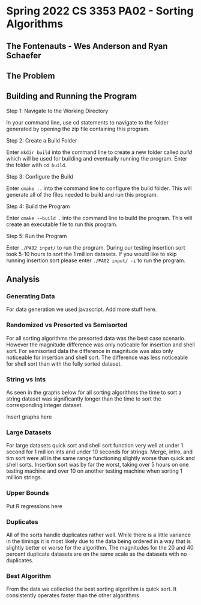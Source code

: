 # Spring 2022 CS 3353 PA02 - Sorting Algorithms
## The Fontenauts - Wes Anderson and Ryan Schaefer

## The Problem
 

## Building and Running the Program
Step 1: Navigate to the Working Directory

In your command line, use cd statements to navigate to the folder generated by opening the zip file containing this program.

Step 2: Create a Build Folder

Enter ```mkdir build``` into the command line to create a new folder called *build* which will be used for building and eventually running the program. Enter the folder with ```cd build```.

Step 3: Configure the Build

Enter ```cmake ..``` into the command line to configure the build folder. This will generate all of the files needed to build and run this program.

Step 4: Build the Program

Enter ```cmake -–build .``` into the command line to build the program. This will create an executable file to run this program.

Step 5: Run the Program

Enter ```./PA02 input/``` to run the program. During our testing insertion sort took 5-10 hours to sort the 1 million datasets. If you would like to skip running insertion sort please enter ```./PA02 input/ -i``` to run the program.

## Analysis

### Generating Data

For data generation we used javascript. Add more stuff here.

### Randomized vs Presorted vs Semisorted

For all sorting algorithms the presorted data was the best case scenario. However the magnitude difference was only noticable for insertion and shell sort. For semisorted data the difference in magnitude was also only noticeable for insertion and shell sort. The difference was less noticeable for shell sort than with the fully sorted dataset.

### String vs Ints

As seen in the graphs below for all sorting algorithms the time to sort a string dataset was significantly longer than the time to sort the corresponding integer dataset.

Insert graphs here

### Large Datasets

For large datasets quick sort and shell sort function very well at under 1 second for 1 million ints and under 10 seconds for strings. Merge, intro, and tim sort were all in the same range functioning slightly worse than quick and shell sorts. Insertion sort was by far the worst, taking over 5 hours on one testing machine and over 10 on another testing machine when sorting 1 million strings.

### Upper Bounds

Put R regressions here

### Duplicates

All of the sorts handle duplicates rather well. While there is a little variance in the timings it is most likely due to the data being ordered in a way that is slightly better or worse for the algorithm. The magnitudes for the 20 and 40 percent duplicate datasets are on the same scale as the datasets with no duplicates.

### Best Algorithm

From the data we collected the best sorting algorithm is quick sort. It consistently operates faster than the other algorithms 
